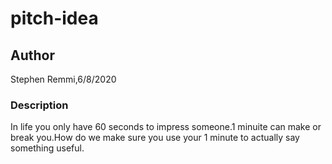 # pitch-idea

## Author
Stephen Remmi,6/8/2020

### Description
In life you only have 60 seconds to impress someone.1 minuite can make or break you.How do we make sure you use your 1 minute to actually say something useful.


